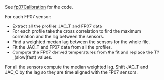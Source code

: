See [fp07Calibration](fp07Calibration.m) for the code.

For each FP07 sensor:
- Extract all the profiles JAC_T and FP07 data
- For each profile take the cross correlation to find the maximum correlation and the lag between the sensors.
- Find a weighted median lag between the sensors for the whole file.
- Fit the JAC_T and FP07 data from all the profiles.
- Compute the FP07 derived temperatures from the fit and replace the T?_(slow|fast) values.

For all the sensors compute the median weighted lag.
Shift JAC_T and JAC_C by the lag so they are time aligned with the FP07 sensors.
